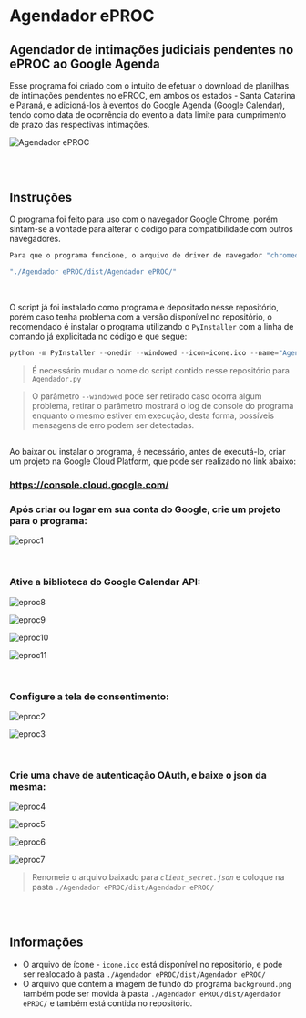 # Agendador ePROC


## Agendador de intimações judiciais pendentes no ePROC ao Google Agenda
Esse programa foi criado com o intuito de efetuar o download de planilhas de intimações pendentes no ePROC, em ambos os estados - Santa Catarina e Paraná, e adicioná-los à eventos do Google Agenda (Google Calendar), tendo como data de ocorrência do evento a data limite para cumprimento de prazo das respectivas intimações.


![Agendador ePROC](https://cdn.discordapp.com/attachments/810687915045814293/934955120821682206/3aebb01f4ab9edab8d093e0b6188ac35.png)
## 
</br >

## Instruções
O programa foi feito para uso com o navegador Google Chrome, porém sintam-se a vontade para alterar o código para compatibilidade com outros navegadores. </br >

```java
Para que o programa funcione, o arquivo de driver de navegador "chromedriver.exe" deve estar dentro da pasta:

"./Agendador ePROC/dist/Agendador ePROC/"
``` 

</br >


O script já foi instalado como programa e depositado nesse repositório, porém caso tenha problema com a versão disponível no repositório, o recomendado é instalar o programa utilizando o `PyInstaller` com a linha de comando já explicitada no código e que segue:
```python
python -m PyInstaller --onedir --windowed --icon=icone.ico --name="Agendador ePROC" Agendador.py
``` 
> É necessário mudar o nome do script contido nesse repositório para `Agendador.py`

> O parâmetro `--windowed` pode ser retirado caso ocorra algum problema, retirar o parâmetro mostrará o log de console do programa enquanto o mesmo estiver em execução, desta forma, possíveis mensagens de erro podem ser detectadas.
##

Ao baixar ou instalar o programa, é necessário, antes de executá-lo, criar um projeto na Google Cloud Platform, que pode ser realizado no link abaixo:
### <https://console.cloud.google.com/>

### Após criar ou logar em sua conta do Google, crie um projeto para o programa:
![eproc1](https://media.discordapp.net/attachments/810687915045814293/935418466641543208/eproc_1.png)

</br >

### Ative a biblioteca do Google Calendar API:
<div>
  
  ![eproc8](https://media.discordapp.net/attachments/810687915045814293/935422903497932910/eproc_8.png)
  
  ![eproc9](https://media.discordapp.net/attachments/810687915045814293/935422913648148540/eproc_9.png)
  
  ![eproc10](https://media.discordapp.net/attachments/810687915045814293/935422921755738142/eproc_10.png)
  
  ![eproc11](https://media.discordapp.net/attachments/810687915045814293/935422928785399858/eproc_11.png)
</div>

</br >

### Configure a tela de consentimento:
<div>
  
  ![eproc2](https://media.discordapp.net/attachments/810687915045814293/935418476418433025/eproc_2.png)

  ![eproc3](https://media.discordapp.net/attachments/810687915045814293/935418484739952660/eproc_3.png)

</div>

</br >

### Crie uma chave de autenticação OAuth, e baixe o json da mesma:
<div>
  
  ![eproc4](https://media.discordapp.net/attachments/810687915045814293/935418502129528883/eproc_4.png)

  ![eproc5](https://media.discordapp.net/attachments/810687915045814293/935418523969257522/eproc_5.png)

  ![eproc6](https://media.discordapp.net/attachments/810687915045814293/935418532739559444/eproc_6.png?width=1200&height=476)
  
  ![eproc7](https://media.discordapp.net/attachments/810687915045814293/935418548501766144/eproc_7.png)
</div>


> Renomeie o arquivo baixado para _`client_secret.json`_ e coloque na pasta `./Agendador ePROC/dist/Agendador ePROC/`
## 
</br >

## Informações
* O arquivo de ícone - `icone.ico` está disponível no repositório, e pode ser realocado à pasta `./Agendador ePROC/dist/Agendador ePROC/`
* O arquivo que contém a imagem de fundo do programa `background.png` também pode ser movida à pasta `./Agendador ePROC/dist/Agendador ePROC/` e também está contida no repositório.
